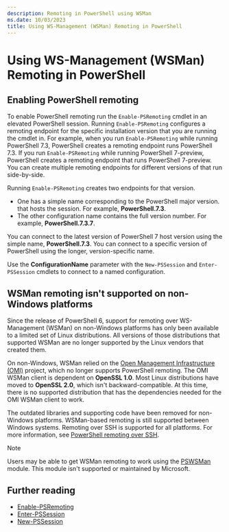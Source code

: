 ```yaml
---
description: Remoting in PowerShell using WSMan
ms.date: 10/03/2023
title: Using WS-Management (WSMan) Remoting in PowerShell
---
```

# Using WS-Management (WSMan) Remoting in PowerShell

## Enabling PowerShell remoting

To enable PowerShell remoting run the `Enable-PSRemoting` cmdlet in an elevated PowerShell session.
Running `Enable-PSRemoting` configures a remoting endpoint for the specific installation version
that you are running the cmdlet in. For example, when you run `Enable-PSRemoting` while running
PowerShell 7.3, PowerShell creates a remoting endpoint runs PowerShell 7.3. If you run
`Enable-PSRemoting` while running PowerShell 7-preview, PowerShell creates a remoting endpoint that
runs PowerShell 7-preview. You can create multiple remoting endpoints for different versions of that
run side-by-side.

Running `Enable-PSRemoting` creates two endpoints for that version.

- One has a simple name corresponding to the PowerShell major version. that hosts the session. For
  example, **PowerShell.7.3**.
- The other configuration name contains the full version number. For example, **PowerShell.7.3.7**.

You can connect to the latest version of PowerShell 7 host version using the simple name,
**PowerShell.7.3**. You can connect to a specific version of PowerShell using the longer,
version-specific name.

Use the **ConfigurationName** parameter with the `New-PSSession` and `Enter-PSSession` cmdlets to
connect to a named configuration.

## WSMan remoting isn't supported on non-Windows platforms

Since the release of PowerShell 6, support for remoting over WS-Management (WSMan) on non-Windows
platforms has only been available to a limited set of Linux distributions. All versions of those
distributions that supported WSMan are no longer supported by the Linux vendors that created them.

On non-Windows, WSMan relied on the [Open Management Infrastructure (OMI)][01] project, which no
longer supports PowerShell remoting. The OMI WSMan client is dependent on **OpenSSL 1.0**. Most
Linux distributions have moved to **OpenSSL 2.0**, which isn't backward-compatible. At this time,
there is no supported distribution that has the dependencies needed for the OMI WSMan client to
work.

The outdated libraries and supporting code have been removed for non-Windows platforms. WSMan-based
remoting is still supported between Windows systems. Remoting over SSH is supported for all
platforms. For more information, see [PowerShell remoting over SSH][03].

> [!NOTE]
> Users may be able to get WSMan remoting to work using the [PSWSMan][02] module. This module isn't
> supported or maintained by Microsoft.

## Further reading

- [Enable-PSRemoting][04]
- [Enter-PSSession][05]
- [New-PSSession][06]

<!-- link references -->
[01]: https://github.com/Microsoft/omi
[02]: https://www.powershellgallery.com/packages/PSWSMan
[03]: SSH-Remoting-in-PowerShell.md
[04]: xref:Microsoft.PowerShell.Core.Enable-PSRemoting
[05]: xref:Microsoft.PowerShell.Core.Enter-PSSession
[06]: xref:Microsoft.PowerShell.Core.New-PSSession
